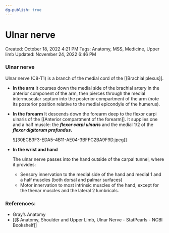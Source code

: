 ```yaml
---
dg-publish: true
---
```


# Ulnar nerve

Created: October 18, 2022 4:21 PM
Tags: Anatomy, MSS, Medicine, Upper limb
Updated: November 24, 2022 6:46 PM

### Ulnar nerve

Ulnar nerve (C8-T1) is a branch of the medial cord of the [[Brachial plexus]].

- ********************In the arm********************
    It courses down the medial side of the brachial artery in the anterior component of the arm, then pierces through the medial intermuscular septum into the posterior compartment of the arm (note its posterior position relative to the medial epicondyle of the humerus).
    
- **In the forearm**
    It descends down the forearm deep to the flexor carpi ulnaris of the [[Anterior compartment of the forearm]]. It supplies one and a half muscle: the *****flexor carpi ulnaris***** and the medial 1/2 of the *****flexor digitorum profundus.*****
    
    ![[30ECB3F3-EDA5-4B11-AE04-3BFFC2BA9F9D.jpeg]]
    
- ********************In the wrist and hand********************
    
    The ulnar nerve passes into the hand outside of the carpal tunnel, where it provides:
    
    - Sensory innervation to the medial side of the hand and medial 1 and a half muscles (both dorsal and palmar surfaces)
    - Motor innervation to most intrinsic muscles of the hand, except for the thenar muscles and the lateral 2 lumbricals.

### References:

- Gray’s Anatomy
- [[$ Anatomy, Shoulder and Upper Limb, Ulnar Nerve - StatPearls - NCBI Bookshelf]]